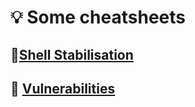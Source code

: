 # 💡 Some cheatsheets

## 📌[Shell Stabilisation ](some-cheatsheets/shell-stabilisation.md)

## 📌 [Vulnerabilities](some-cheatsheets/vulnerabilities.md)
